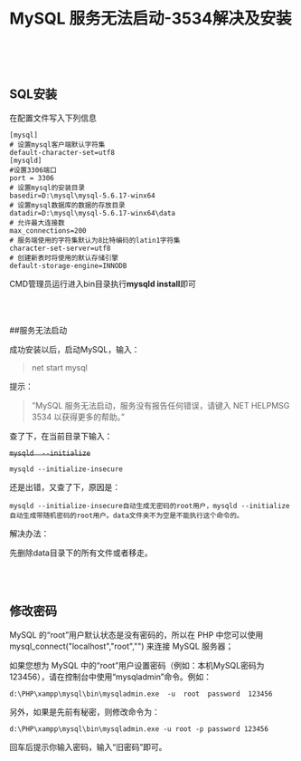 # MySQL 服务无法启动-3534解决及安装
<br>
<br>
<br>

## SQL安装

在配置文件写入下列信息
	
	[mysql]
	# 设置mysql客户端默认字符集
	default-character-set=utf8 
	[mysqld]
	#设置3306端口
	port = 3306 
	# 设置mysql的安装目录
	basedir=D:\mysql\mysql-5.6.17-winx64
	# 设置mysql数据库的数据的存放目录
	datadir=D:\mysql\mysql-5.6.17-winx64\data
	# 允许最大连接数
	max_connections=200
	# 服务端使用的字符集默认为8比特编码的latin1字符集
	character-set-server=utf8
	# 创建新表时将使用的默认存储引擎
	default-storage-engine=INNODB 

CMD管理员运行进入bin目录执行**mysqld install**即可

<br>
<br>

##服务无法启动

成功安装以后，启动MySQL，输入：

>net start mysql

提示：


>”MySQL 服务无法启动，服务没有报告任何错误，请键入 NET HELPMSG 3534 以获得更多的帮助。”

查了下，在当前目录下输入：


~~`mysqld  --initialize`~~

`mysqld --initialize-insecure`


还是出错，又查了下，原因是：

	mysqld --initialize-insecure自动生成无密码的root用户，mysqld --initialize自动生成带随机密码的root用户。data文件夹不为空是不能执行这个命令的。

解决办法：

先删除data目录下的所有文件或者移走。

<br>
<br>

## 修改密码

MySQL 的“root”用户默认状态是没有密码的，所以在 PHP 中您可以使用mysql_connect("localhost","root","") 来连接 MySQL 服务器；

如果您想为 MySQL 中的“root”用户设置密码（例如：本机MySQL密码为 123456），请在控制台中使用“mysqladmin”命令。例如：

`d:\PHP\xampp\mysql\bin\mysqladmin.exe  -u  root  password  123456`

另外，如果是先前有秘密，则修改命令为：

`d:\PHP\xampp\mysql\bin\mysqladmin.exe -u root -p password 123456`

回车后提示你输入密码，输入“旧密码”即可。